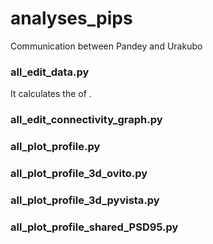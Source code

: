 # analyses_pips
Communication between Pandey and Urakubo

### all_edit_data.py
It calculates the of .

### all_edit_connectivity_graph.py

### all_plot_profile.py

### all_plot_profile_3d_ovito.py

### all_plot_profile_3d_pyvista.py

### all_plot_profile_shared_PSD95.py


